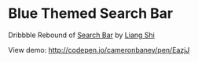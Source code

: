 # Blue Themed Search Bar

<p>Dribbble Rebound of <a target="_blank" href="http://dribbble.com/shots/843289-Search-Bar?list=tags&tag=ui">Search Bar</a> by <a target="_blank" href="http://dribbble.com/craftyliang">Liang Shi</a></p>

View demo: http://codepen.io/cameronbaney/pen/EazjJ